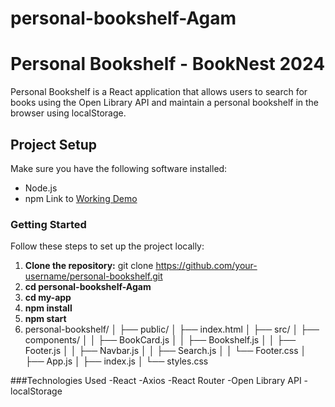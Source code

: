 # personal-bookshelf-Agam
# Personal Bookshelf - BookNest 2024

Personal Bookshelf is a React application that allows users to search for books using the Open Library API and maintain a personal bookshelf in the browser using localStorage.

## Project Setup

Make sure you have the following software installed:

- Node.js
- npm
Link to [Working Demo](./my-app)
### Getting Started

Follow these steps to set up the project locally:

1. **Clone the repository:**
   git clone https://github.com/your-username/personal-bookshelf.git
2. **cd personal-bookshelf-Agam**
3. **cd my-app**
4. **npm install**
5. **npm start**
6. personal-bookshelf/
│
├── public/
│   ├── index.html
│
├── src/
│   ├── components/
│   │   ├── BookCard.js
│   │   ├── Bookshelf.js
│   │   ├── Footer.js
│   │   ├── Navbar.js
│   │   ├── Search.js
│   │   └── Footer.css
│   ├── App.js
│   ├── index.js
│   └── styles.css

###Technologies Used
-React
-Axios
-React Router
-Open Library API
-localStorage


